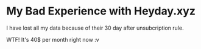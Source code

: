 # My Bad Experience with Heyday.xyz

I have lost all my data because of their 30 day after unsubcription rule.

WTF! It's 40$ per month right now :v

